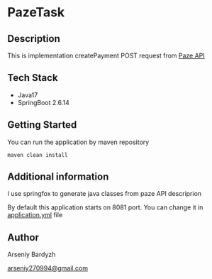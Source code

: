# PazeTask

## Description
This is implementation createPayment POST request from [Paze API](https://app.paze.eu/docs/#tag/Payment/operation/createPayment)

## Tech Stack
* Java17
* SpringBoot 2.6.14

## Getting Started
You can run the application by maven repository 
    
    maven clean install
    
## Additional information
I use springfox to generate java classes from paze API descriprion

By default this application starts on 8081 port. You can change it in [application.yml](src/main/resources/application.yml) file
## Author
Arseniy Bardyzh

arseniy270994@gmail.com
